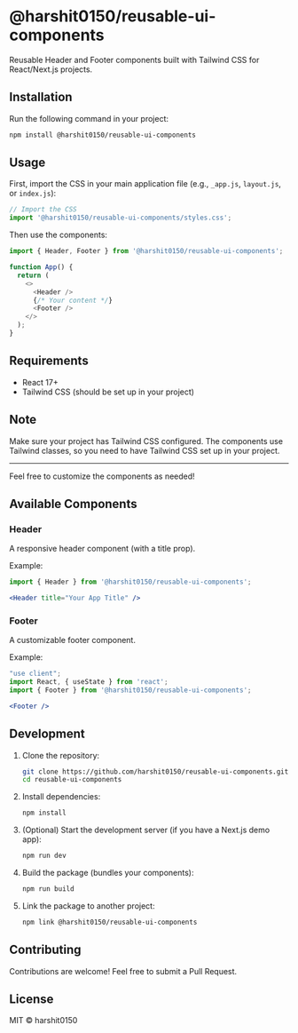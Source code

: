 # @harshit0150/reusable-ui-components

Reusable Header and Footer components built with Tailwind CSS for React/Next.js projects.

## Installation

Run the following command in your project:

```bash
npm install @harshit0150/reusable-ui-components
```

## Usage

First, import the CSS in your main application file (e.g., `_app.js`, `layout.js`, or `index.js`):

```javascript
// Import the CSS
import '@harshit0150/reusable-ui-components/styles.css';
```

Then use the components:

```javascript
import { Header, Footer } from '@harshit0150/reusable-ui-components';

function App() {
  return (
    <>
      <Header />
      {/* Your content */}
      <Footer />
    </>
  );
}
```

## Requirements
- React 17+
- Tailwind CSS (should be set up in your project)

## Note
Make sure your project has Tailwind CSS configured. The components use Tailwind classes, so you need to have Tailwind CSS set up in your project.

---

Feel free to customize the components as needed!

## Available Components

### Header

A responsive header component (with a title prop).

Example:

```jsx
import { Header } from '@harshit0150/reusable-ui-components';

<Header title="Your App Title" />
```

### Footer

A customizable footer component.

Example:

```jsx
"use client";
import React, { useState } from 'react';
import { Footer } from '@harshit0150/reusable-ui-components';

<Footer />
```

## Development

1. Clone the repository:
   ```bash
   git clone https://github.com/harshit0150/reusable-ui-components.git
   cd reusable-ui-components
   ```

2. Install dependencies:
   ```bash
   npm install
   ```

3. (Optional) Start the development server (if you have a Next.js demo app):
   ```bash
   npm run dev
   ```

4. Build the package (bundles your components):
   ```bash
   npm run build
   ```

5. Link the package to another project:
   ```bash
   npm link @harshit0150/reusable-ui-components
   ```

## Contributing

Contributions are welcome! Feel free to submit a Pull Request.

## License

MIT © harshit0150
